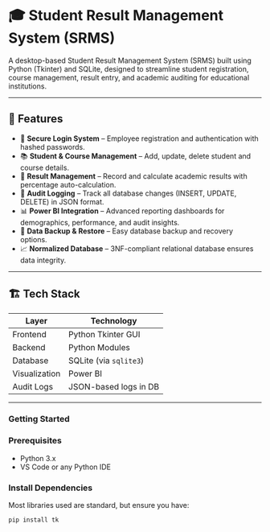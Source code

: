 # 🎓 Student Result Management System (SRMS)

A desktop-based Student Result Management System (SRMS) built using Python (Tkinter) and SQLite, designed to streamline student registration, course management, result entry, and academic auditing for educational institutions.

---

## 📌 Features

- 🔐 **Secure Login System** – Employee registration and authentication with hashed passwords.
- 📚 **Student & Course Management** – Add, update, delete student and course details.
- 📝 **Result Management** – Record and calculate academic results with percentage auto-calculation.
- 🧾 **Audit Logging** – Track all database changes (INSERT, UPDATE, DELETE) in JSON format.
- 📊 **Power BI Integration** – Advanced reporting dashboards for demographics, performance, and audit insights.
- 💾 **Data Backup & Restore** – Easy database backup and recovery options.
- 📈 **Normalized Database** – 3NF-compliant relational database ensures data integrity.

---

## 🏗️ Tech Stack

| Layer        | Technology              |
|--------------|--------------------------|
| Frontend     | Python Tkinter GUI       |
| Backend      | Python Modules           |
| Database     | SQLite (via `sqlite3`)   |
| Visualization| Power BI                 |
| Audit Logs   | JSON-based logs in DB    |

---

### Getting Started

### Prerequisites

- Python 3.x
- VS Code or any Python IDE

### Install Dependencies

Most libraries used are standard, but ensure you have:
```bash
pip install tk
